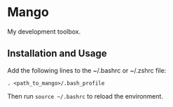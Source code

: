 # Mango
My development toolbox.

## Installation and Usage

Add the following lines to the ~/.bashrc or ~/.zshrc file:

```
. <path_to_mango>/.bash_profile
```

Then run `source ~/.bashrc` to reload the environment.
